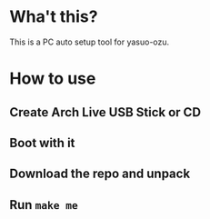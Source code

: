 # Wha't this?

This is a PC auto setup tool for yasuo-ozu.

# How to use

## Create Arch Live USB Stick or CD

## Boot with it

## Download the repo and unpack

## Run `make me`
